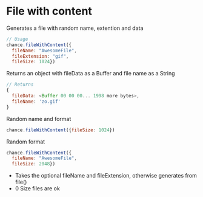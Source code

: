 # File with content

Generates a file with random name, extention and data
```js
// Usage
chance.fileWithContent({
  fileName: "AwesomeFile",
  fileExtension: "gif",
  fileSize: 1024})

```

Returns an object with fileData as a Buffer and file name as a String
```js
// Returns
{
  fileData: <Buffer 00 00 00... 1998 more bytes>,
  fileName: 'zo.gif'
}
```

Random name and format
```js
chance.fileWithContent({fileSize: 1024})

```
Random format
```js
chance.fileWithContent({
  fileName: "AwesomeFile",
  fileSize: 2048})
```
* Takes the optional fileName and fileExtension, otherwise generates from file()
* 0 Size files are ok


